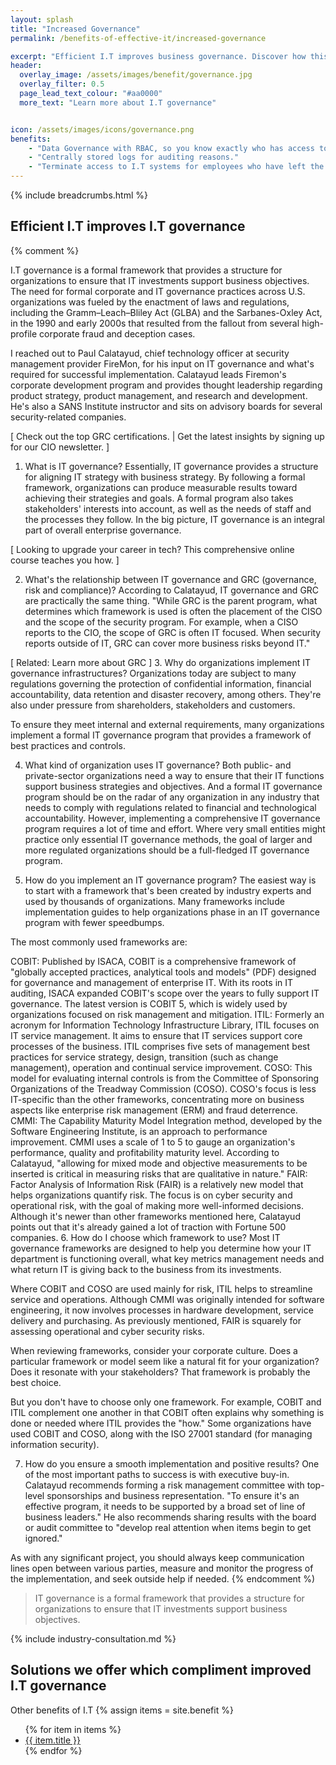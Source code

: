 ```yaml
---
layout: splash 
title: "Increased Governance"
permalink: /benefits-of-effective-it/increased-governance

excerpt: "Efficient I.T improves business governance. Discover how this could be a benefit for your organisation and how our I.T services could help."
header:
  overlay_image: /assets/images/benefit/governance.jpg
  overlay_filter: 0.5 
  page_lead_text_colour: "#aa0000"
  more_text: "Learn more about I.T governance"


icon: /assets/images/icons/governance.png
benefits:
    - "Data Governance with RBAC, so you know exactly who has access to what"
    - "Centrally stored logs for auditing reasons."
    - "Terminate access to I.T systems for employees who have left the company"
---
```


{% include breadcrumbs.html %}

## Efficient I.T improves I.T governance

{% comment %}

I.T governance is a formal framework that provides a structure for organizations to ensure that IT investments support business objectives. The need for formal corporate and IT governance practices across U.S. organizations was fueled by the enactment of laws and regulations, including the Gramm–Leach–Bliley Act (GLBA) and the Sarbanes-Oxley Act, in the 1990 and early 2000s that resulted from the fallout from several high-profile corporate fraud and deception cases.

I reached out to Paul Calatayud, chief technology officer at security management provider FireMon, for his input on IT governance and what's required for successful implementation. Calatayud leads Firemon's corporate development program and provides thought leadership regarding product strategy, product management, and research and development. He's also a SANS Institute instructor and sits on advisory boards for several security-related companies.

[ Check out the top GRC certifications. | Get the latest insights by signing up for our CIO newsletter. ]
1. What is IT governance?
Essentially, IT governance provides a structure for aligning IT strategy with business strategy. By following a formal framework, organizations can produce measurable results toward achieving their strategies and goals. A formal program also takes stakeholders' interests into account, as well as the needs of staff and the processes they follow. In the big picture, IT governance is an integral part of overall enterprise governance.

[ Looking to upgrade your career in tech? This comprehensive online course teaches you how. ]

2. What's the relationship between IT governance and GRC (governance, risk and compliance)?
According to Calatayud, IT governance and GRC are practically the same thing. "While GRC is the parent program, what determines which framework is used is often the placement of the CISO and the scope of the security program. For example, when a CISO reports to the CIO, the scope of GRC is often IT focused. When security reports outside of IT, GRC can cover more business risks beyond IT."


[ Related: Learn more about GRC ]
3. Why do organizations implement IT governance infrastructures?
Organizations today are subject to many regulations governing the protection of confidential information, financial accountability, data retention and disaster recovery, among others. They're also under pressure from shareholders, stakeholders and customers.

To ensure they meet internal and external requirements, many organizations implement a formal IT governance program that provides a framework of best practices and controls.

4. What kind of organization uses IT governance?
Both public- and private-sector organizations need a way to ensure that their IT functions support business strategies and objectives. And a formal IT governance program should be on the radar of any organization in any industry that needs to comply with regulations related to financial and technological accountability. However, implementing a comprehensive IT governance program requires a lot of time and effort. Where very small entities might practice only essential IT governance methods, the goal of larger and more regulated organizations should be a full-fledged IT governance program.

5. How do you implement an IT governance program?
The easiest way is to start with a framework that's been created by industry experts and used by thousands of organizations. Many frameworks include implementation guides to help organizations phase in an IT governance program with fewer speedbumps.

The most commonly used frameworks are:

COBIT: Published by ISACA, COBIT is a comprehensive framework of "globally accepted practices, analytical tools and models" (PDF) designed for governance and management of enterprise IT. With its roots in IT auditing, ISACA expanded COBIT's scope over the years to fully support IT governance. The latest version is COBIT 5, which is widely used by organizations focused on risk management and mitigation.
ITIL: Formerly an acronym for Information Technology Infrastructure Library, ITIL focuses on IT service management. It aims to ensure that IT services support core processes of the business. ITIL comprises five sets of management best practices for service strategy, design, transition (such as change management), operation and continual service improvement.
COSO: This model for evaluating internal controls is from the Committee of Sponsoring Organizations of the Treadway Commission (COSO). COSO's focus is less IT-specific than the other frameworks, concentrating more on business aspects like enterprise risk management (ERM) and fraud deterrence.
CMMI: The Capability Maturity Model Integration method, developed by the Software Engineering Institute, is an approach to performance improvement. CMMI uses a scale of 1 to 5 to gauge an organization's performance, quality and profitability maturity level. According to Calatayud, "allowing for mixed mode and objective measurements to be inserted is critical in measuring risks that are qualitative in nature."
FAIR: Factor Analysis of Information Risk (FAIR) is a relatively new model that helps organizations quantify risk. The focus is on cyber security and operational risk, with the goal of making more well-informed decisions. Although it's newer than other frameworks mentioned here, Calatayud points out that it's already gained a lot of traction with Fortune 500 companies.
6. How do I choose which framework to use?
Most IT governance frameworks are designed to help you determine how your IT department is functioning overall, what key metrics management needs and what return IT is giving back to the business from its investments.

Where COBIT and COSO are used mainly for risk, ITIL helps to streamline service and operations. Although CMMI was originally intended for software engineering, it now involves processes in hardware development, service delivery and purchasing. As previously mentioned, FAIR is squarely for assessing operational and cyber security risks.

When reviewing frameworks, consider your corporate culture. Does a particular framework or model seem like a natural fit for your organization? Does it resonate with your stakeholders? That framework is probably the best choice.

But you don't have to choose only one framework. For example, COBIT and ITIL complement one another in that COBIT often explains why something is done or needed where ITIL provides the "how." Some organizations have used COBIT and COSO, along with the ISO 27001 standard (for managing information security).

7. How do you ensure a smooth implementation and positive results?
One of the most important paths to success is with executive buy-in. Calatayud recommends forming a risk management committee with top-level sponsorships and business representation. "To ensure it's an effective program, it needs to be supported by a broad set of line of business leaders." He also recommends sharing results with the board or audit committee to "develop real attention when items begin to get ignored."

As with any significant project, you should always keep communication lines open between various parties, measure and monitor the progress of the implementation, and seek outside help if needed.
{% endcomment %)


> IT governance is a formal framework that provides a structure for organizations to ensure that IT investments support business objectives.

{% include industry-consultation.md %}

## Solutions we offer which compliment improved I.T governance

Other benefits of I.T
{% assign items = site.benefit %}
<ul class="">
    {% for item in items %}
        <li><a href="{{ item.url }}">{{ item.title }}</a></li>
    {% endfor %}
</ul>